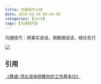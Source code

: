 ```yaml
---
title: 沟通技巧小结
date: 2019-03-20 09:44:58
categories: [tech]
tags: [沟通技巧]
---
```


沟通技巧：用事实说话，用数据说话，结论先行

<escape><!-- more --></escape>

![](/images/talking-tricks/627b34fc-4ab1-11e9-a331-525400a20cd4.png)

## 引用

[《靠谱-顶尖咨询师教你的工作基本功》](https://book.douban.com/subject/27021786/)